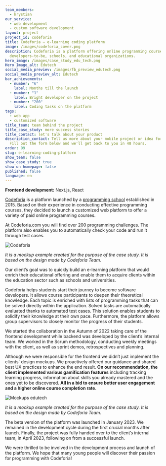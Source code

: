 ```yaml
---
team_members:
  - krystian
our_service:
  - web development
  - custom software development
layout: project
project_id: codeforia
title: Codeforia – e-learning coding platform
image: /images/codeforia_cover.png
description: Codeforia is a platform offering online programming courses for
  developers-to-be, schools, and educational organizations.
hero_image: /images/case_study_edu_tech.png
Hero Image_alt: Edutech
social_media_previev: /images/fb_preview_edutech.png
social_media_previev_alt: Edutech
bar_achievements:
  - number: "6"
    label: Months till the launch
  - number: "1"
    label: Bright developer on the project
  - number: "200"
    label: Coding tasks on the platform
tags:
  - web app
  - customized software
title_team: team behind the project
title_case_study: more success stories
title_contact: let's talk about your product
description_contact: Tell us more about your mobile project or idea for an app.
  Fill out the form below and we'll get back to you in 48 hours.
order: 99
slug: e-learning-coding-platform
show_team: false
show_case_study: true
show on homepage: false
published: false
language: en
---
```

<TitleWithIcon sectionTitle="main features developed by Bright Inventions:" titleIcon="/images/icons_features_svg.svg" titleIconAlt="main features" />

<SliderText sliderElements='[{"title":"Panel displaying the offering","description":"Panel offering a variety of online programming courses with a buy option."},{"title":"Users panel","description":"Users panel with available courses and lessons progress."},{"title":"Customized and UX-friendly forms","description":"Logging and registration form."},{"title":"Lesson panel with coding tasks","description":"Code editor with black and dark mode options and change history. A debugger that shows the errors."},{"title":"Code running and testing options","description":"The code is tested with the pre-designed test cases."},{"title":"Gamification festures","description":"Animations showing the code solution, tasks progress bar and more."}]' />

<TitleWithIcon sectionTitle="skills" titleIcon="/images/skills.svg" titleIconAlt="skills" />

<Gallery images='[{"src":"/images/nestjs_stack_logo.svg","alt":"Next.js"},{"src":"/images/react_stack_logo.svg","alt":"React"}]' />

**Frontend development:** Next.js, React

<TitleWithIcon sectionTitle="about Codeforia" titleIcon="/images/icon_title_about.svg" titleIconAlt="about" />

[Codeforia](https://www.codeforia.com/) is a platform launched by a [programming school](https://www.jacektomasiewicz.pl/) established in 2015. Based on their experience in conducting effective programming courses, they decided to launch a customized web platform to offer a variety of paid online programming courses.

At Codeforia.com you will find over 200 programming challenges. The platform also enables you to automatically check your code and run it through test cases.

<div class="image"><img src="/images/codeforia_mockup_tasks.png" alt="Codeforia" title="It is a mockup example created for the purpose of the case study. It is based on the design made by Codeforia Team."  /> </div>

*It is a mockup example created for the purpose of the case study. It is based on the design made by Codeforia Team.*

<TitleWithIcon sectionTitle="goal" titleIcon="/images/icon_title_goal.svg" titleIconAlt="goal" />

Our client’s goal was to quickly build an e-learning platform that would enrich their educational offering and enable them to acquire clients within the education sector such as schools and universities. 

Codeforia helps students start their journey to become software developers. It allows course participants to deepen their theoretical knowledge. Each topic is enriched with lists of programming tasks that can be solved directly within the application. Solved tasks are automatically evaluated thanks to automated test cases. This solution enables students to solidify their knowledge at their own pace. Furthermore, the platform allows group supervisors to closely monitor the progress of their students.

<TitleWithIcon sectionTitle="Codeforia development process" titleIcon="/images/gearwheel.svg" titleIconAlt="Codeforia Development Process" />

We started the collaboration in the Autumn of 2022 taking care of the frontend development while backend was developed by the client’s internal team. We worked in the Scrum methodology, conducting weekly meetings with the client, as well as sprint demos, retrospectives and planning.

Although we were responsible for the frontend we didn’t just implement the clients' design mockups. We proactively offered our guidance and shared best UX practices to enhance the end result. **On our recommendation, the client implemented various gamification features** including tracking learning progress, information about skills you already mastered and the ones yet to be discovered. **All in a bid to ensure better user engagement and a higher online course completion rate**. 

<div class="image"><img src="/images/codeforia_mockup_laptop.png" alt="Mockups edutech" title="It is a mockup example created for the purpose of the case study. It is based on the design made by Codeforia Team."  /> </div>

*It is a mockup example created for the purpose of the case study. It is based on the design made by Codeforia Team.*

<TitleWithIcon sectionTitle="outcome" titleIcon="/images/icon_result_svg.svg" titleIconAlt="outcome" />

The beta version of the platform was launched in January 2023. We remained in the development cycle during the first crucial months after launch. Finally, the project was fully handed over to the client’s internal team, in April 2023, following on from a successful launch.

We were thrilled to be involved in the development process and launch of the platform. We hope that many young people will discover their passion for programming with Codeforia!